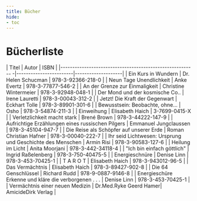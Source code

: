 ```yaml
---
title: Bücher
hide:
- toc
---
```


# Bücherliste

| Titel                                                     | Autor                  | ISBN               |
|--------------------------------------------------------- -|------------------------|--------------------|
| Ein Kurs in Wundern                                       | Dr. Helen Schucman     | 978-3-92366-218-0  |
| Neun Tage Unendlichkeit                                   | Anke Evertz            | 978-3-77877-546-2  |
| An der Grenze zur Einmaligkeit                            | Christine Wintermeier  | 978-3-92948-048-1  |
| Der Mond und der kosmische Co..                           | Irene Lauretti         | 978-3-00043-312-2  |
| Jetzt! Die Kraft der Gegenwart                            | Eckhart Tolle          | 978-3-89901-301-6  |
| Bewusstsein: Beobachte, ohne…                             | Osho                   | 978-3-54874-211-3  |
| Einweihung                                                | Elisabeth Haich        | 3-7699-0415-X      |
| Verletzlichkeit macht stark                               | Brené Brown            | 978-3-44222-147-9  |
| Aufrichtige Erzählungen eines russischen Pilgers          | Emmanuel Jungclaussen  | 978-3-45104-947-7  |
| Die Reise als Schöpfer auf unserer Erde                   | Roman Christian Hafner | 978-3-00040-222-7  |
| Ihr seid Lichtwesen: Ursprung und Geschichte des Menschen | Armin Risi             | 978-3-90583-127-6  |
| Heilung im Licht                                          | Anita Moorjani         | 978-3-442-34118-4  |
| "Ich bin einfach göttlich"                                | Ingrid Raßelenberg     | 978-3-750-40475-5  |
| Energieschnüre                                            | Denise Linn            | 978-3-453-70425-1  |
| T A R O T                                                 | Elisabeth Haich        | 978-3-943012-96-5  |
| Das Vermächtnis                                           | Elisabeth Haich        | 978-3-89427-902-8  |
| Die 64 Genschlüssel                                       | Richard Rudd           | 978-9-0887-9146-8  |
| Energieschüre Erkenne und kläre die verborgenen . . .     | Denise Linn            | 978-3-453-70425-1  |
| Vermächtnis einer neuen Medizin                           | Dr.Med.Ryke Geerd Hamer| AmicideDirk Verlag |
